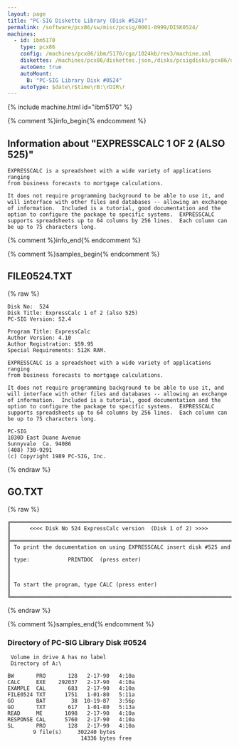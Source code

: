```yaml
---
layout: page
title: "PC-SIG Diskette Library (Disk #524)"
permalink: /software/pcx86/sw/misc/pcsig/0001-0999/DISK0524/
machines:
  - id: ibm5170
    type: pcx86
    config: /machines/pcx86/ibm/5170/cga/1024kb/rev3/machine.xml
    diskettes: /machines/pcx86/diskettes.json,/disks/pcsigdisks/pcx86/diskettes.json
    autoGen: true
    autoMount:
      B: "PC-SIG Library Disk #0524"
    autoType: $date\r$time\rB:\rDIR\r
---
```


{% include machine.html id="ibm5170" %}

{% comment %}info_begin{% endcomment %}

## Information about "EXPRESSCALC 1 OF 2 (ALSO 525)"

    EXPRESSCALC is a spreadsheet with a wide variety of applications ranging
    from business forecasts to mortgage calculations.
    
    It does not require programming background to be able to use it, and
    will interface with other files and databases -- allowing an exchange
    of information.  Included is a tutorial, good documentation and the
    option to configure the package to specific systems.  EXPRESSCALC
    supports spreadsheets up to 64 columns by 256 lines.  Each column can
    be up to 75 characters long.
{% comment %}info_end{% endcomment %}

{% comment %}samples_begin{% endcomment %}

## FILE0524.TXT

{% raw %}
```
Disk No:  524                                                           
Disk Title: ExpressCalc 1 of 2 (also 525)     
PC-SIG Version: S2.4                                                    
                                                                        
Program Title: ExpressCalc                                              
Author Version: 4.10                                                    
Author Registration: $59.95                                             
Special Requirements: 512K RAM.                                         
                                                                        
EXPRESSCALC is a spreadsheet with a wide variety of applications ranging
from business forecasts to mortgage calculations.                       
                                                                        
It does not require programming background to be able to use it, and    
will interface with other files and databases -- allowing an exchange   
of information.  Included is a tutorial, good documentation and the     
option to configure the package to specific systems.  EXPRESSCALC       
supports spreadsheets up to 64 columns by 256 lines.  Each column can   
be up to 75 characters long.                                            
                                                                        
PC-SIG                                                                  
1030D East Duane Avenue                                                 
Sunnyvale  Ca. 94086                                                    
(408) 730-9291                                                          
(c) Copyright 1989 PC-SIG, Inc.                                         
```
{% endraw %}

## GO.TXT

{% raw %}
```
╔═════════════════════════════════════════════════════════════════════════╗
║      <<<< Disk No 524 ExpressCalc version  (Disk 1 of 2) >>>>           ║
╠═════════════════════════════════════════════════════════════════════════╣
║ To print the documentation on using EXPRESSCALC insert disk #525 and    ║
║ type:            PRINTDOC  (press enter)                                ║
║                                                                         ║
║ To start the program, type CALC (press enter)                           ║
╚═════════════════════════════════════════════════════════════════════════╝
```
{% endraw %}

{% comment %}samples_end{% endcomment %}

### Directory of PC-SIG Library Disk #0524

     Volume in drive A has no label
     Directory of A:\

    BW       PRO       128   2-17-90   4:10a
    CALC     EXE    292037   2-17-90   4:10a
    EXAMPLE  CAL       683   2-17-90   4:10a
    FILE0524 TXT      1751   1-01-80   5:11a
    GO       BAT        38  10-19-87   3:56p
    GO       TXT       617   1-01-80   5:13a
    READ     ME       1098   2-17-90   4:10a
    RESPONSE CAL      5760   2-17-90   4:10a
    SL       PRO       128   2-17-90   4:10a
            9 file(s)     302240 bytes
                           14336 bytes free

